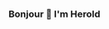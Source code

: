 ### Bonjour 👋 I'm Herold



          

          

<!--
**Herold7/Herold7** is a ✨ _special_ ✨ repository because its `README.md` (this file) appears on your GitHub profile.

Here are some ideas to get you started:
            
          

- 🔭 I’m currently working on ...
- 🌱 I’m currently learning ...
- 👯 I’m looking to collaborate on ...
- 🤔 I’m looking for help with ...
- 💬 Ask me about ...
- 📫 How to reach me: ...
- 😄 Pronouns: ...
- ⚡ Fun fact: ...
-->
